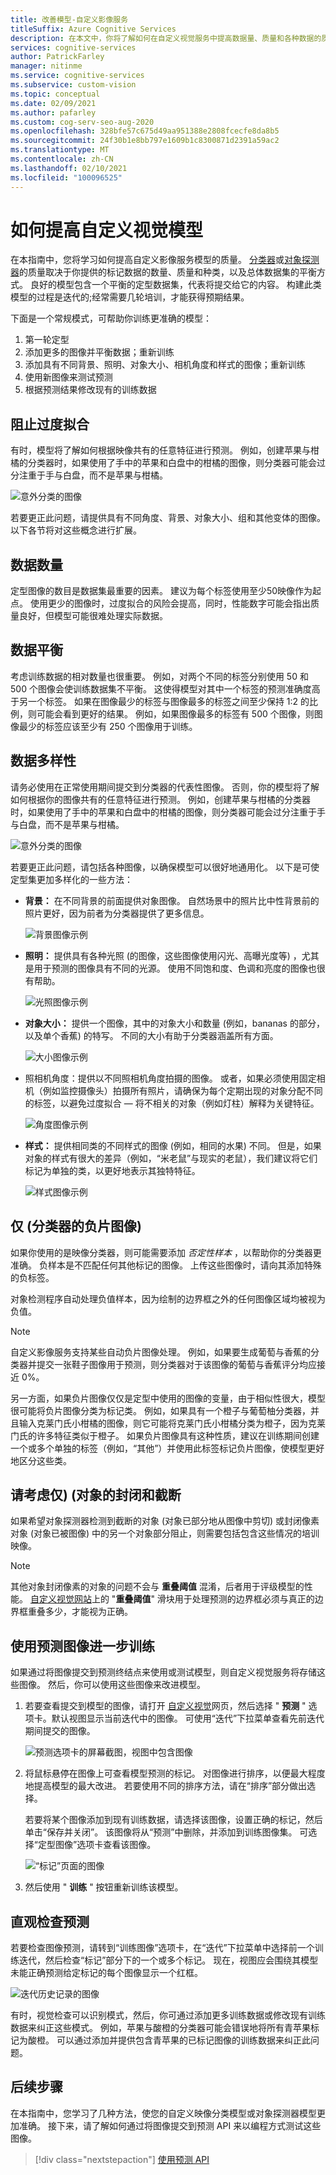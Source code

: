 ```yaml
---
title: 改善模型-自定义影像服务
titleSuffix: Azure Cognitive Services
description: 在本文中，你将了解如何在自定义视觉服务中提高数据量、质量和各种数据的质量。
services: cognitive-services
author: PatrickFarley
manager: nitinme
ms.service: cognitive-services
ms.subservice: custom-vision
ms.topic: conceptual
ms.date: 02/09/2021
ms.author: pafarley
ms.custom: cog-serv-seo-aug-2020
ms.openlocfilehash: 328bfe57c675d49aa951388e2808fcecfe8da8b5
ms.sourcegitcommit: 24f30b1e8bb797e1609b1c8300871d2391a59ac2
ms.translationtype: MT
ms.contentlocale: zh-CN
ms.lasthandoff: 02/10/2021
ms.locfileid: "100096525"
---
```

# <a name="how-to-improve-your-custom-vision-model"></a>如何提高自定义视觉模型

在本指南中，您将学习如何提高自定义影像服务模型的质量。 [分类器](https://docs.microsoft.com/azure/cognitive-services/custom-vision-service/getting-started-build-a-classifier)或[对象探测器](https://docs.microsoft.com/azure/cognitive-services/custom-vision-service/get-started-build-detector)的质量取决于你提供的标记数据的数量、质量和种类，以及总体数据集的平衡方式。 良好的模型包含一个平衡的定型数据集，代表将提交给它的内容。 构建此类模型的过程是迭代的;经常需要几轮培训，才能获得预期结果。

下面是一个常规模式，可帮助你训练更准确的模型：

1. 第一轮定型
1. 添加更多的图像并平衡数据；重新训练
1. 添加具有不同背景、照明、对象大小、相机角度和样式的图像；重新训练
1. 使用新图像来测试预测
1. 根据预测结果修改现有的训练数据

## <a name="prevent-overfitting"></a>阻止过度拟合

有时，模型将了解如何根据映像共有的任意特征进行预测。 例如，创建苹果与柑橘的分类器时，如果使用了手中的苹果和白盘中的柑橘的图像，则分类器可能会过分注重于手与白盘，而不是苹果与柑橘。

![意外分类的图像](./media/getting-started-improving-your-classifier/unexpected.png)

若要更正此问题，请提供具有不同角度、背景、对象大小、组和其他变体的图像。 以下各节将对这些概念进行扩展。

## <a name="data-quantity"></a>数据数量

定型图像的数目是数据集最重要的因素。 建议为每个标签使用至少50映像作为起点。 使用更少的图像时，过度拟合的风险会提高，同时，性能数字可能会指出质量良好，但模型可能很难处理实际数据。 

## <a name="data-balance"></a>数据平衡

考虑训练数据的相对数量也很重要。 例如，对两个不同的标签分别使用 50 和 500 个图像会使训练数据集不平衡。 这使得模型对其中一个标签的预测准确度高于另一个标签。 如果在图像最少的标签与图像最多的标签之间至少保持 1:2 的比例，则可能会看到更好的结果。 例如，如果图像最多的标签有 500 个图像，则图像最少的标签应该至少有 250 个图像用于训练。

## <a name="data-variety"></a>数据多样性

请务必使用在正常使用期间提交到分类器的代表性图像。 否则，你的模型将了解如何根据你的图像共有的任意特征进行预测。 例如，创建苹果与柑橘的分类器时，如果使用了手中的苹果和白盘中的柑橘的图像，则分类器可能会过分注重于手与白盘，而不是苹果与柑橘。

![意外分类的图像](./media/getting-started-improving-your-classifier/unexpected.png)

若要更正此问题，请包括各种图像，以确保模型可以很好地通用化。 以下是可使定型集更加多样化的一些方法：

* __背景：__ 在不同背景的前面提供对象图像。 自然场景中的照片比中性背景前的照片更好，因为前者为分类器提供了更多信息。

    ![背景图像示例](./media/getting-started-improving-your-classifier/background.png)

* __照明：__ 提供具有各种光照 (的图像，这些图像使用闪光、高曝光度等) ，尤其是用于预测的图像具有不同的光源。 使用不同饱和度、色调和亮度的图像也很有帮助。

    ![光照图像示例](./media/getting-started-improving-your-classifier/lighting.png)

* __对象大小：__ 提供一个图像，其中的对象大小和数量 (例如，bananas 的部分，以及单个香蕉) 的特写。 不同的大小有助于分类器涵盖所有方面。

    ![大小图像示例](./media/getting-started-improving-your-classifier/size.png)

* 照相机角度：提供以不同照相机角度拍摄的图像。 或者，如果必须使用固定相机（例如监控摄像头）拍摄所有照片，请确保为每个定期出现的对象分配不同的标签，以避免过度拟合 &mdash; 将不相关的对象（例如灯柱）解释为关键特征。

    ![角度图像示例](./media/getting-started-improving-your-classifier/angle.png)

* __样式：__ 提供相同类的不同样式的图像 (例如，相同的水果) 不同。 但是，如果对象的样式有很大的差异（例如，“米老鼠”与现实的老鼠），我们建议将它们标记为单独的类，以更好地表示其独特特征。

    ![样式图像示例](./media/getting-started-improving-your-classifier/style.png)

## <a name="negative-images-classifiers-only"></a>仅 (分类器的负片图像) 

如果你使用的是映像分类器，则可能需要添加 _否定性样本_ ，以帮助你的分类器更准确。 负样本是不匹配任何其他标记的图像。 上传这些图像时，请向其添加特殊的负标签。

对象检测程序自动处理负值样本，因为绘制的边界框之外的任何图像区域均被视为负值。

> [!NOTE]
> 自定义影像服务支持某些自动负片图像处理。 例如，如果要生成葡萄与香蕉的分类器并提交一张鞋子图像用于预测，则分类器对于该图像的葡萄与香蕉评分均应接近 0%。
> 
> 另一方面，如果负片图像仅仅是定型中使用的图像的变量，由于相似性很大，模型很可能将负片图像分类为标记类。 例如，如果具有一个橙子与葡萄柚分类器，并且输入克莱门氏小柑橘的图像，则它可能将克莱门氏小柑橘分类为橙子，因为克莱门氏的许多特征类似于橙子。 如果负片图像具有这种性质，建议在训练期间创建一个或多个单独的标签（例如，“其他”）并使用此标签标记负片图像，使模型更好地区分这些类。

## <a name="consider-occlusion-and-truncation-object-detectors-only"></a>请考虑仅)  (对象的封闭和截断

如果希望对象探测器检测到截断的对象 (对象已部分地从图像中剪切) 或封闭像素对象 (对象已被图像) 中的另一个对象部分阻止，则需要包括包含这些情况的培训映像。

> [!NOTE]
> 其他对象封闭像素的对象的问题不会与 **重叠阈值** 混淆，后者用于评级模型的性能。 [自定义视觉网站](https://customvision.ai)上的 "**重叠阈值**" 滑块用于处理预测的边界框必须与真正的边界框重叠多少，才能视为正确。

## <a name="use-prediction-images-for-further-training"></a>使用预测图像进一步训练

如果通过将图像提交到预测终结点来使用或测试模型，则自定义视觉服务将存储这些图像。 然后，你可以使用这些图像来改进模型。

1. 若要查看提交到模型的图像，请打开 [自定义视觉](https://customvision.ai)网页，然后选择 " __预测__ " 选项卡。默认视图显示当前迭代中的图像。 可使用“迭代”下拉菜单查看先前迭代期间提交的图像。

    ![预测选项卡的屏幕截图，视图中包含图像](./media/getting-started-improving-your-classifier/predictions.png)

2. 将鼠标悬停在图像上可查看模型预测的标记。 对图像进行排序，以便最大程度地提高模型的最大改进。 若要使用不同的排序方法，请在“排序”部分做出选择。 

    若要将某个图像添加到现有训练数据，请选择该图像，设置正确的标记，然后单击“保存并关闭”。 该图像将从“预测”中删除，并添加到训练图像集。 可选择“定型图像”选项卡查看该图像。

    ![“标记”页面的图像](./media/getting-started-improving-your-classifier/tag.png)

3. 然后使用 " __训练__ " 按钮重新训练该模型。

## <a name="visually-inspect-predictions"></a>直观检查预测

若要检查图像预测，请转到“训练图像”选项卡，在“迭代”下拉菜单中选择前一个训练迭代，然后检查“标记”部分下的一个或多个标记。 现在，视图应会围绕其模型未能正确预测给定标记的每个图像显示一个红框。

![迭代历史记录的图像](./media/getting-started-improving-your-classifier/iteration.png)

有时，视觉检查可以识别模式，然后，你可通过添加更多训练数据或修改现有训练数据来纠正这些模式。 例如，苹果与酸橙的分类器可能会错误地将所有青苹果标记为酸橙。 可以通过添加并提供包含青苹果的已标记图像的训练数据来纠正此问题。

## <a name="next-steps"></a>后续步骤

在本指南中，您学习了几种方法，使您的自定义映像分类模型或对象探测器模型更加准确。 接下来，请了解如何通过将图像提交到预测 API 来以编程方式测试这些图像。

> [!div class="nextstepaction"]
> [使用预测 API](use-prediction-api.md)
